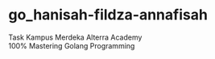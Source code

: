 # go_hanisah-fildza-annafisah
Task Kampus Merdeka Alterra Academy <br>
100% Mastering Golang Programming
